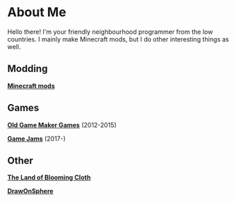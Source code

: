 # About Me

Hello there! I'm your friendly neighbourhood programmer from the low countries. I mainly make Minecraft mods, but I do other interesting things as well.

## Modding
**[Minecraft mods](minecraft)**

## Games
**[Old Game Maker Games](gamemaker)** (2012-2015)

**[Game Jams](gamejams)** (2017-)

## Other
**[The Land of Blooming Cloth](nume)**

**[DrawOnSphere](https://github.com/Astavie/DrawOnSphere/releases)**
